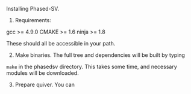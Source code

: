 Installing Phased-SV.

1. Requirements:

  gcc >= 4.9.0
  CMAKE >= 1.6
	ninja >= 1.8

These should all be accessible in your path.

2. Make binaries. The full tree and dependencies will be built by typing

`make` in the phasedsv directory.  This takes some time, and necessary
modules will be downloaded. 

3. Prepare quiver.
  You can 